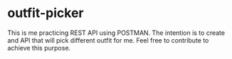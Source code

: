 # outfit-picker
This is me practicing REST API using POSTMAN.
The intention is to create and API that will pick different outfit for me.
Feel free to contribute to achieve this purpose.
